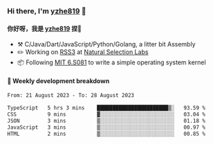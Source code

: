 ### Hi there, I'm [yzhe819](https://github.com/yzhe819) 👋

#### 你好呀，我是 [yzhe819](https://github.com/yzhe819) 捏👋

- :hammer_and_pick: C/Java/Dart/JavaScript/Python/Golang, a litter bit Assembly
- :pencil2: Working on [RSS3](https://github.com/NaturalSelectionLabs/RSS3) at [Natural Selection Labs](https://github.com/NaturalSelectionLabs)
- 📦 Following [MIT 6.S081](https://pdos.csail.mit.edu/6.S081/2020/) to write a simple operating system kernel



#### 📝 Weekly development breakdown

<!--START_SECTION:waka-->

```txt
From: 21 August 2023 - To: 28 August 2023

TypeScript   5 hrs 3 mins    ███████████████████████▒░   93.59 %
CSS          9 mins          ▓░░░░░░░░░░░░░░░░░░░░░░░░   03.04 %
JSON         3 mins          ▒░░░░░░░░░░░░░░░░░░░░░░░░   01.18 %
JavaScript   3 mins          ▒░░░░░░░░░░░░░░░░░░░░░░░░   00.97 %
HTML         2 mins          ▒░░░░░░░░░░░░░░░░░░░░░░░░   00.85 %
```

<!--END_SECTION:waka-->



